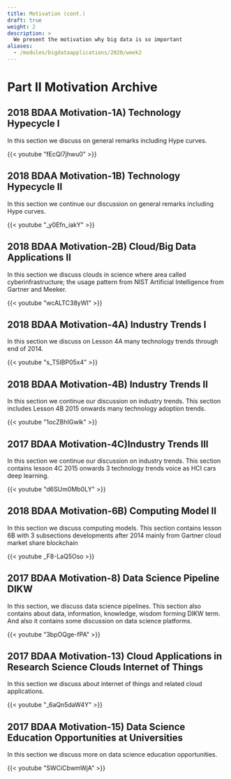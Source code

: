 ```yaml
---
title: Motivation (cont.)
draft: true
weight: 2
description: >
  We present the motivation why big data is so important
aliases:
  - /modules/bigdataapplications/2020/week2
---
```


# Part II Motivation Archive

## 2018 BDAA Motivation-1A) Technology Hypecycle I 

In this section we discuss on general remarks including Hype curves.
 
{{< youtube "fEcQl7jhwu0" >}}

## 2018 BDAA Motivation-1B) Technology Hypecycle II 

In this section we continue our discussion on general remarks including Hype curves.

{{< youtube "_y0Efn_iakY" >}}

## 2018 BDAA Motivation-2B) Cloud/Big Data Applications II 

In this section we discuss clouds in science where area called cyberinfrastructure; the usage
pattern from NIST Artificial Intelligence from Gartner and Meeker.

{{< youtube "wcALTC38yWI" >}}

## 2018 BDAA Motivation-4A) Industry Trends I 

In this section we discuss on Lesson 4A many technology trends through end of 2014.

{{< youtube "s_T5IBP05x4" >}}

## 2018 BDAA Motivation-4B) Industry Trends II 

In this section we continue our discussion on industry trends. 
This section includes Lesson 4B 2015 onwards many technology adoption trends.

{{< youtube "1ocZBhIGwlk" >}}

## 2017 BDAA Motivation-4C)Industry Trends III 

In this section we continue our discussion on industry trends. This section contains lesson 4C 2015
onwards 3 technology trends voice as HCI cars deep learning.

{{< youtube "d6SUm0Mb0LY" >}}

## 2018 BDAA Motivation-6B) Computing Model II 

In this section we discuss computing models. This section contains lesson 6B with 3 subsections 
developments after 2014 mainly from Gartner cloud market share blockchain

{{< youtube _F8-LaQ5Oso >}}


## 2017 BDAA Motivation-8) Data Science Pipeline DIKW 

In this section, we discuss data science pipelines. This section also contains about
data, information, knowledge, wisdom forming DIKW term. 
And also it contains some discussion on data science platforms.

{{< youtube "3bpOQge-fPA" >}}

## 2017 BDAA Motivation-13) Cloud Applications in Research Science Clouds Internet of Things

In this section we discuss about internet of things and related cloud applications. 

{{< youtube "_6aQn5daW4Y" >}}

## 2017 BDAA Motivation-15) Data Science Education Opportunities at Universities

In this section we discuss more on data science education opportunities.  

{{< youtube "SWCiCbwmWjA" >}}
